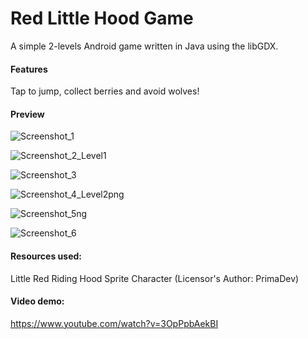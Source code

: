 # Red Little Hood Game
A simple 2-levels Android game written in Java using the libGDX. 

#### Features
Tap to jump, collect berries and avoid wolves!

#### Preview
![Screenshot_1](https://user-images.githubusercontent.com/50736558/70539731-03a04e00-1b5c-11ea-953a-308acd6273bf.png)

![Screenshot_2_Level1](https://user-images.githubusercontent.com/50736558/70539733-03a04e00-1b5c-11ea-9362-f15702dfc384.png)

![Screenshot_3](https://user-images.githubusercontent.com/50736558/70539734-0438e480-1b5c-11ea-945c-ee361c381505.png)

![Screenshot_4_Level2png](https://user-images.githubusercontent.com/50736558/70539735-0438e480-1b5c-11ea-8250-4c19420ff679.png)

![Screenshot_5ng](https://user-images.githubusercontent.com/50736558/70539736-0438e480-1b5c-11ea-9f53-35b62db68450.png)

![Screenshot_6](https://user-images.githubusercontent.com/50736558/70539737-04d17b00-1b5c-11ea-9944-f92691c7fe54.png)

#### Resources used:
Little Red Riding Hood Sprite Character (Licensor's Author: PrimaDev)

#### Video demo: 
https://www.youtube.com/watch?v=3OpPpbAekBI
